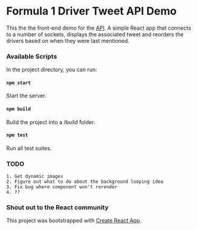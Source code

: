 # Formula 1 Driver Tweet API Demo

This the the front-end demo for the [API](https://github.com/Zilula/f-one-tweets-server). A simple React app that connects to a number of sockets, displays the associated tweet and reorders the drivers based on when they were last mentioned. 

### Available Scripts

In the project directory, you can run:

#### `npm start`
Start the server.

#### `npm build`
Build the project into a /build folder.

#### `npm test`
Run all test suites.

### TODO
    1. Get dynamic images
    2. Figure out what to do about the background looping idea
    3. Fix bug where component won't rerender
    4. ?? 


### Shout out to the React community

This project was bootstrapped with [Create React App](https://github.com/facebook/create-react-app).



